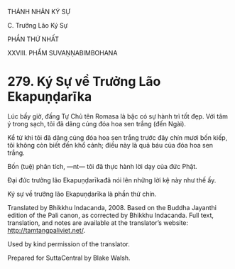 THÁNH NHÂN KÝ SỰ

C. Trưởng Lão Ký Sự

PHẦN THỨ NHẤT

XXVIII. PHẨM SUVAṆṆABIMBOHANA

# 279\. Ký Sự về Trưởng Lão Ekapuṇḍarīka

Lúc bấy giờ, đấng Tự Chủ tên Romasa là bậc có sự hành trì tốt đẹp. Với tâm ý trong sạch, tôi đã dâng cúng đóa hoa sen trắng (đến Ngài).

Kể từ khi tôi đã dâng cúng đóa hoa sen trắng trước đây chín mươi bốn kiếp, tôi không còn biết đến khổ cảnh; điều này là quả báu của đóa hoa sen trắng.

Bốn (tuệ) phân tích, ―nt― tôi đã thực hành lời dạy của đức Phật.

Đại đức trưởng lão Ekapuṇḍarīkađã nói lên những lời kệ này như thế ấy.

Ký sự về trưởng lão Ekapuṇḍarīka là phần thứ chín.

Translated by Bhikkhu Indacanda, 2008. Based on the Buddha Jayanthi edition of the Pali canon, as corrected by Bhikkhu Indacanda. Full text, translation, and notes are available at the translator’s website: http://tamtangpaliviet.net/.

Used by kind permission of the translator.

Prepared for SuttaCentral by Blake Walsh.
